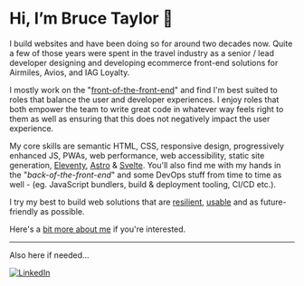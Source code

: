 # Hi, I’m Bruce Taylor 👋

I build websites and have been doing so for around two decades now. Quite a few of those years were spent in the travel industry as a senior / lead developer designing and developing ecommerce front-end solutions for Airmiles, Avios, and IAG Loyalty.

I mostly work on the "[front-of-the-front-end](https://bradfrost.com/blog/post/front-of-the-front-end-and-back-of-the-front-end-web-development/)" and find I'm best suited to roles that balance the user and developer experiences. I enjoy roles that both empower the team to write great code in whatever way feels right to them as well as ensuring that this does not negatively impact the user experience.

My core skills are semantic HTML, CSS, responsive design, progressively enhanced JS, PWAs, web performance, web accessibility, static site generation, [Eleventy](https://www.11ty.dev/), [Astro](https://astro.build/) & [Svelte](https://svelte.dev/). You'll also find me with my hands in the "*back-of-the-front-end*" and some DevOps stuff from time to time as well - (eg. JavaScript bundlers, build & deployment tooling, CI/CD etc.).

I try my best to build web solutions that are [resilient](https://resilientwebdesign.com/), [usable](https://trentwalton.com/2014/03/10/device-agnostic/) and as future-friendly as possible.

Here's a [bit more about me](https://brootaylor.com/about) if you're interested.

---

Also here if needed...

[![LinkedIn](https://img.shields.io/badge/LinkedIn-500+-blue.svg?style=flat-square&logo=linkedin)](https://www.linkedin.com/in/brootaylor/)

